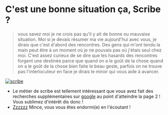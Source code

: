 # C'est une bonne situation ça, Scribe ?
> vous savez moi je ne crois pas qu'il y ait de bonne ou mauvaise situation. Moi si je devais résumer ma vie aujourd'hui avec vous, je dirais que c'est d'abord des rencontres. Des gens qui m'ont tendu la main peut être à un moment où je ne pouvais pas où j'étais seul chez moi. C'est assez curieux de se dire que les hasards des rencontres forgent une destinée parce que quand on a le goût de la chose quand on a le goût de la chose bien faite le beau geste, parfois on ne trouve pas l'interlocuteur en face je dirais le miroir qui vous aide à avancer.

[![scribe](https://s.yimg.com/ny/api/res/1.2/f.UjWsIUnsVgqaIodI.9ig--/YXBwaWQ9aGlnaGxhbmRlcjt3PTY0MDtoPTI3Mw--/https://s.yimg.com/os/creatr-uploaded-images/2023-01/2095f390-a0e0-11ed-9cb2-5a844c4c97ec)]()

- Le métier de scribe est tellement intéressant que vous avez fait des recherches supplémentaires sur [google](lapag.md) au point d'atteindre la page 2 ! Vous sublimez d'intérêt dis donc !
- [Zzzzzz](lasal.md) Mince, vous vous êtes endormi(e) en l'écoutant !